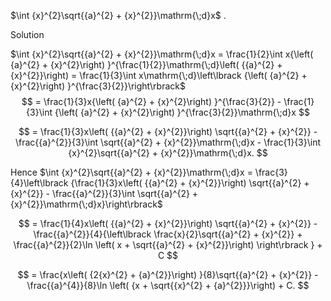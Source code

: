 $\int {x}^{2}\sqrt{{a}^{2} + {x}^{2}}\mathrm{\;d}x$ .

Solution

 $\int {x}^{2}\sqrt{{a}^{2} + {x}^{2}}\mathrm{\;d}x = \frac{1}{2}\int x{\left( {a}^{2} + {x}^{2}\right) }^{\frac{1}{2}}\mathrm{\;d}\left( {{a}^{2} + {x}^{2}}\right)  = \frac{1}{3}\int x\mathrm{\;d}\left\lbrack  {\left( {a}^{2} + {x}^{2}\right) }^{\frac{3}{2}}\right\rbrack$
$$
= \frac{1}{3}x{\left( {a}^{2} + {x}^{2}\right) }^{\frac{3}{2}} - \frac{1}{3}\int {\left( {a}^{2} + {x}^{2}\right) }^{\frac{3}{2}}\mathrm{\;d}x
$$

$$
= \frac{1}{3}x\left( {{a}^{2} + {x}^{2}}\right) \sqrt{{a}^{2} + {x}^{2}} - \frac{{a}^{2}}{3}\int \sqrt{{a}^{2} + {x}^{2}}\mathrm{\;d}x - \frac{1}{3}\int {x}^{2}\sqrt{{a}^{2} + {x}^{2}}\mathrm{\;d}x.
$$

Hence $\int {x}^{2}\sqrt{{a}^{2} + {x}^{2}}\mathrm{\;d}x = \frac{3}{4}\left\lbrack  {\frac{1}{3}x\left( {{a}^{2} + {x}^{2}}\right) \sqrt{{a}^{2} + {x}^{2}} - \frac{{a}^{2}}{3}\int \sqrt{{a}^{2} + {x}^{2}}\mathrm{\;d}x}\right\rbrack$

$$
= \frac{1}{4}x\left( {{a}^{2} + {x}^{2}}\right) \sqrt{{a}^{2} + {x}^{2}} - \frac{{a}^{2}}{4}{\left\lbrack  \frac{x}{2}\sqrt{{a}^{2} + {x}^{2}} + \frac{{a}^{2}}{2}\ln \left( x + \sqrt{{a}^{2} + {x}^{2}}\right) \right\rbrack  } + C
$$

$$
= \frac{x\left( {2{x}^{2} + {a}^{2}}\right) }{8}\sqrt{{a}^{2} + {x}^{2}} - \frac{{a}^{4}}{8}\ln \left( {x + \sqrt{{x}^{2} + {a}^{2}}}\right)  + C.
$$
